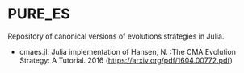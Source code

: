 # PURE_ES

Repository of canonical versions of evolutions strategies in Julia.


* cmaes.jl: Julia implementation of Hansen, N. :The CMA Evolution Strategy: A Tutorial. 2016
            (https://arxiv.org/pdf/1604.00772.pdf)
